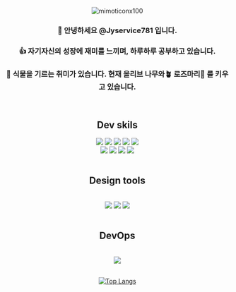 <div align="center">
 
![mimoticonx100](https://github.com/user-attachments/assets/aa6ac4ac-13e4-4ca6-ab38-a5408585dc78)

 ### 👋 안녕하세요 <strong>@Jyservice781</strong> 입니다.
 ### 👍 자기자신의 성장에 재미를 느끼며, 하루하루 공부하고 있습니다.
 ### 🌱 식물을 기르는 취미가 있습니다. 현재 올리브 나무와🪴 로즈마리🌱 를 키우고 있습니다.
  
<br>

## Dev skils
<div>
  <img src="https://img.shields.io/badge/nextjs-000000?style=for-the-badge&logo=nextdotjs&logoColor=white"/>
  <img src="https://img.shields.io/badge/React-61DAFB?style=for-the-badge&logo=React&logoColor=white"/>
  <img src="https://img.shields.io/badge/yarn-2C8EBB?style=for-the-badge&logo=yarn&logoColor=white"/>
  <img src="https://img.shields.io/badge/Redux-764ABC?style=for-the-badge&logo=Redux&logoColor=white"/>
  <img src="https://img.shields.io/badge/typescript-3178C6?style=for-the-badge&logo=typescript&logoColor=white"/>
</div>
<div>
  <img src="https://img.shields.io/badge/javascript-F7DF1E?style=for-the-badge&logo=javascript&logoColor=white"/>
  <img src="https://img.shields.io/badge/jquery-0769AD?style=for-the-badge&logo=jquery&logoColor=white"/>
  <img src="https://img.shields.io/badge/tailwindcss-06B6D4?style=for-the-badge&logo=tailwindcss&logoColor=white"/>
  <img src="https://img.shields.io/badge/mysql-4479A1?style=for-the-badge&logo=mysql&logoColor=white"/>
</div>

<br>

## Design tools
<br>

<div>
  <img src="https://img.shields.io/badge/photoshop-31A8FF?style=for-the-badge&logo=adobephotoshop&logoColor=white"/>
  <img src="https://img.shields.io/badge/illustrator-FF9A00?style=for-the-badge&logo=adobeillustrator&logoColor=white"/>
  <img src="https://img.shields.io/badge/figma-F24E1E?style=for-the-badge&logo=figma&logoColor=white"/>
</div>

<br>

## DevOps 
<br>
<div>
  <img src="https://img.shields.io/badge/vercel-000000?style=for-the-badge&logo=vercel&logoColor=white"/>
</div>

<br>

[![Top Langs](https://github-readme-stats.vercel.app/api/top-langs/?username=Jyservice781&hide=Java)](https://github.com/Jyservice781/github-readme-stats)

</div>
